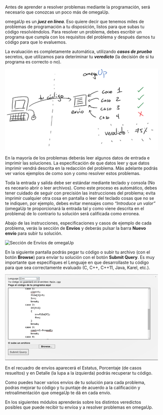 
Antes de aprender a resolver problemas mediante la programación, será necesario que conozcas un poco más de omegaUp.

omegaUp es un ***juez en línea***. Eso quiere decir que tenemos miles de problemas de programación
a tu disposición, listos para que subas tu código resolviéndolos. Para resolver un problema,
debes escribir un programa que cumpla con los requisitos del problema y después darnos
tu código para que lo evaluemos.

La evaluación es completamente automática, utilizando ***casos de prueba*** secretos, que utilizamos
para deteriminar tu ***veredicto*** (la decisión de si tu programa es correcto o no). 


![Evaluación en omegaUp](grading-es.png)

En la mayoría de los problemas deberás leer algunos datos de entrada e imprimir las soluciones. La especificación de que datos leer y que datos imprimir vendrá descrita en la redacción del problema. Más adelante podrás ver varios ejemplos de como son y como resolver estos problemas.

Toda la entrada y salida debe ser estándar mediante teclado y consola (No es neceario abrir o leer archivos). Como este proceso es automático, debes tener cuidado de seguir con precisión las instrucciones del problema; evita imprimir cualquier otra cosa en pantalla  o leer del teclado cosas que no se te indiquen, por ejemplo, debes evitar mensajes como *“Introduce  un  valor”* (omegaUp te proporcionará la entrada tal y como viene descrita en el problema) de lo contrario tu solución será calificada como erronea.

Abajo de las instrucciones, especificaciones y casos de ejemplo de cada problema, verás la sección de **Envíos** y deberás pulsar la barra **Nuevo envío** para subir tu solución.


![Sección de Envíos de omegaUp](envíos.jpg)

En la siguiente pantalla podrás pegar tu código o subir tu archivo (con el botón **Browse**) para envíar tu solución con el botón **Submit Query**. Es muy importante que especifiques el Lenguaje en que desarrollaste tu código para que sea correctamente evaluado (C, C++, C++11, Java, Karel, etc.). 


![Pantalla de envíos](submit.jpg)

En el recuadro de envíos aparecerá el Estatus, Porcentaje (de casos resueltos) y en Detalle (la lupa a la izquierda) podrás recuperar tu código.

Como puedes hacer varios envíos de tu solución para cada problema, podras mejorar tu código y tu puntaje de acuerdo a la calificación y retroalimentación que omegaUp te dá en cada envío. 

En los siguientes módulos aprenderás sobre los distintos veredictos posibles que puede recibir tu envíoa y a resolver problemas en omegaUp.
